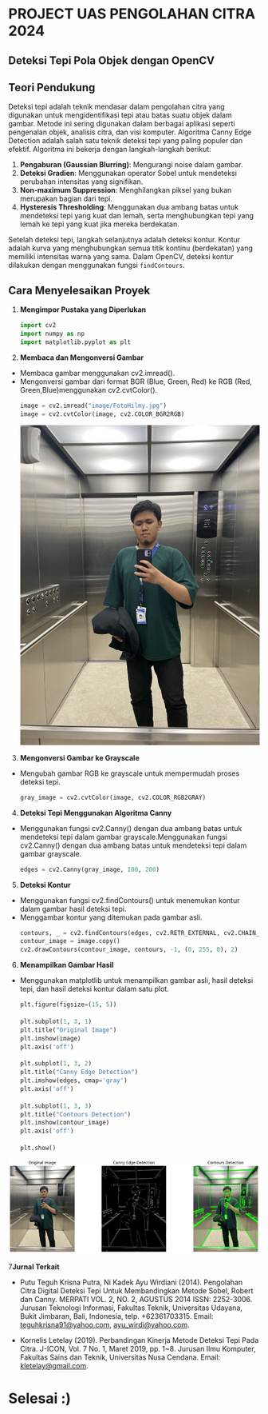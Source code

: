# PROJECT UAS PENGOLAHAN CITRA 2024

## Deteksi Tepi Pola Objek dengan OpenCV

## Teori Pendukung

Deteksi tepi adalah teknik mendasar dalam pengolahan citra yang digunakan untuk mengidentifikasi tepi atau batas suatu objek dalam gambar. Metode ini sering digunakan dalam berbagai aplikasi seperti pengenalan objek, analisis citra, dan visi komputer. Algoritma Canny Edge Detection adalah salah satu teknik deteksi tepi yang paling populer dan efektif. Algoritma ini bekerja dengan langkah-langkah berikut:

1. **Pengaburan (Gaussian Blurring)**: Mengurangi noise dalam gambar.
2. **Deteksi Gradien**: Menggunakan operator Sobel untuk mendeteksi perubahan intensitas yang signifikan.
3. **Non-maximum Suppression**: Menghilangkan piksel yang bukan merupakan bagian dari tepi.
4. **Hysteresis Thresholding**: Menggunakan dua ambang batas untuk mendeteksi tepi yang kuat dan lemah, serta menghubungkan tepi yang lemah ke tepi yang kuat jika mereka berdekatan.

Setelah deteksi tepi, langkah selanjutnya adalah deteksi kontur. Kontur adalah kurva yang menghubungkan semua titik kontinu (berdekatan) yang memiliki intensitas warna yang sama. Dalam OpenCV, deteksi kontur dilakukan dengan menggunakan fungsi `findContours`.

## Cara Menyelesaikan Proyek

1. **Mengimpor Pustaka yang Diperlukan**
   ```python
   import cv2
   import numpy as np
   import matplotlib.pyplot as plt
   ```

2. **Membaca dan Mengonversi Gambar**
- Membaca gambar menggunakan cv2.imread().
- Mengonversi gambar dari format BGR (Blue, Green, Red) ke RGB (Red, Green,Blue)menggunakan cv2.cvtColor().
    ```python
    image = cv2.imread("image/FotoHilmy.jpg")
    image = cv2.cvtColor(image, cv2.COLOR_BGR2RGB)
    ```
  ![App Screenshot](./Screenshots/FotoHilmy.jpg)

3. **Mengonversi Gambar ke Grayscale**
- Mengubah gambar RGB ke grayscale untuk mempermudah proses deteksi tepi.
    ```python
    gray_image = cv2.cvtColor(image, cv2.COLOR_RGB2GRAY)
    ```

4. **Deteksi Tepi Menggunakan Algoritma Canny**
- Menggunakan fungsi cv2.Canny() dengan dua ambang batas untuk mendeteksi tepi dalam gambar grayscale.Menggunakan fungsi cv2.Canny() dengan dua ambang batas untuk mendeteksi tepi dalam gambar grayscale.
    ```python
    edges = cv2.Canny(gray_image, 100, 200)
    ```

5. **Deteksi Kontur**
- Menggunakan fungsi cv2.findContours() untuk menemukan kontur dalam gambar hasil deteksi tepi.
- Menggambar kontur yang ditemukan pada gambar asli.
    ```python
    contours, _ = cv2.findContours(edges, cv2.RETR_EXTERNAL, cv2.CHAIN_APPROX_SIMPLE)
    contour_image = image.copy()
    cv2.drawContours(contour_image, contours, -1, (0, 255, 0), 2)
    ```

6. **Menampilkan Gambar Hasil**
- Menggunakan matplotlib untuk menampilkan gambar asli, hasil deteksi tepi, dan hasil deteksi kontur dalam satu plot.
    ```python
    plt.figure(figsize=(15, 5))

    plt.subplot(1, 3, 1)
    plt.title("Original Image")
    plt.imshow(image)
    plt.axis('off')

    plt.subplot(1, 3, 2)
    plt.title("Canny Edge Detection")
    plt.imshow(edges, cmap='gray')
    plt.axis('off')

    plt.subplot(1, 3, 3)
    plt.title("Contours Detection")
    plt.imshow(contour_image)
    plt.axis('off')

    plt.show()
    ```
![App Screenshot](./Screenshots/Hasil.png)

7**Jurnal Terkait**
- Putu Teguh Krisna Putra, Ni Kadek Ayu Wirdiani (2014). Pengolahan Citra Digital Deteksi Tepi Untuk Membandingkan Metode Sobel, Robert dan Canny. MERPATI VOL. 2, NO. 2, AGUSTUS 2014 ISSN: 2252-3006. Jurusan Teknologi Informasi, Fakultas Teknik, Universitas Udayana, Bukit Jimbaran, Bali, Indonesia, telp. +62361703315. Email: teguhkrisna91@yahoo.com, ayu_wirdi@yahoo.com.

- Kornelis Letelay (2019). Perbandingan Kinerja Metode Deteksi Tepi Pada Citra. J-ICON, Vol. 7 No. 1, Maret 2019, pp. 1~8. Jurusan Ilmu Komputer, Fakultas Sains dan Teknik, Universitas Nusa Cendana. Email: kletelay@gmail.com.

# Selesai :)